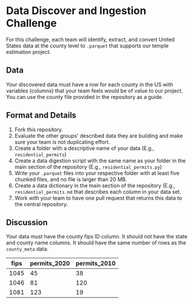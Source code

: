 # Data Discover and Ingestion Challenge

For this challenge, each team will identify, extract, and convert United States data at the county level to `.parquet` that supports our temple estimation project.

## Data 

Your discovered data must have a row for each county in the US with variables (columns) that your team feels would be of value to our project. You can use the county file provided in the repository as a guide.

## Format and Details

1. Fork this repository.
2. Evaluate the other groups' described data they are building and make sure your team is not duplicating effort.
3. Create a folder with a descriptive name of your data (E.g., `residential_permits`)
4. Create a data digestion script with the same name as your folder in the main section of the repository (E.g., `residential_permits.py`)
5. Write your `.parquet` files into your respective folder with at least five chunked files, and no file is larger than 20 MB.
6. Create a data dictionary in the main section of the repository (E.g., `residential_permits.md` that describes each column in your data set.
7. Work with your team to have one pull request that returns this data to the central repository.

## Discussion

Your data must have the county fips ID column. It should not have the state and county name columns. It should have the same number of rows as the `county_meta` data.

|  fips    | permits_2020 | permits_2010 |
| -------- | ------------ | ------------ |
|  1045    |     45       |    38        |
|  1046    |     81       |    120       |
|  1081    |     123      |    19        |

